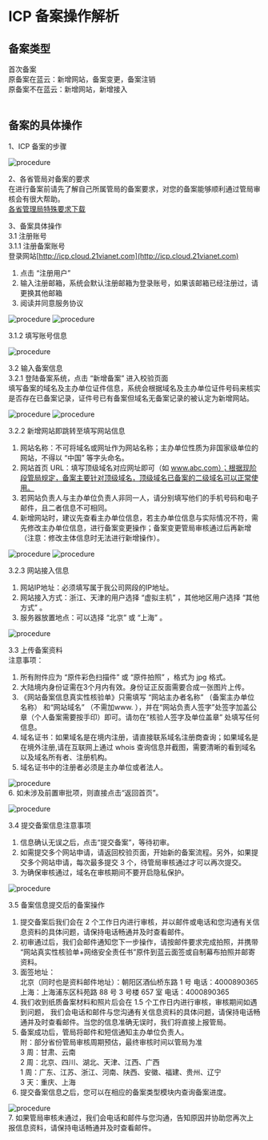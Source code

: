 <properties
	pageTitle="原备案在蓝云-新增网站 | Azure"
	description="ICP 备案类型为原备案在蓝云的新增网站操作流程"
	services="icp"
	documentationCenter=""
	authors="will"
	manager="edwinc"
	editor=""
	tags="icp"/>

<tags
	ms.service="icp"
	ms.workload=""
	ms.tgt_pltfrm=""
	ms.devlang="na"
	ms.topic="article"
	ms.date="02/2017"
	wacn.date="02/2017"
	wacn.lang="cn" 
	ms.author="will"/>


# ICP 备案操作解析

## 备案类型

首次备案</br>
原备案在蓝云：新增网站，备案变更，备案注销</br>
原备案不在蓝云：新增网站，新增接入
</br>
</br>

## 备案的具体操作
1、ICP 备案的步骤

![procedure](./media/3-1.png)
</br>

2、各省管局对备案的要求</br>
在进行备案前请先了解自己所属管局的备案要求，对您的备案能够顺利通过管局审核会有很大帮助。</br>
[各省管理局特殊要求下载](//wacndevelop.blob.core.chinacloudapi.cn/marketing-resource/documents/special-request.pdf)
</br>

3、备案具体操作</br>
3.1 注册账号</br>
3.1.1 注册备案账号</br>
登录网站[http://icp.cloud.21vianet.com](http://icp.cloud.21vianet.com)

 1. 点击 “注册用户”</br>
 2. 输入注册邮箱，系统会默认注册邮箱为登录账号，如果该邮箱已经注册过，请更换其他邮箱</br>
 3. 阅读并同意服务协议


![procedure](./media/3-2.png)
![procedure](./media/3-3.png)
</br>

3.1.2 填写账号信息

![procedure](./media/3-4.png)
</br>

3.2 输入备案信息</br>
3.2.1 登陆备案系统，点击 “新增备案” 进入校验页面</br>
填写备案的域名及主办单位证件信息，系统会根据域名及主办单位证件号码来核实是否存在已备案记录，证件号已有备案但域名无备案记录的被认定为新增网站。

![procedure](./media/3-5.png)
![procedure](./media/3-6.png)
</br>

3.2.2 新增网站即跳转至填写网站信息 </br>

 1.	网站名称：不可将域名或网址作为网站名称；主办单位性质为非国家级单位的网站，不得以 “中国” 等字头命名。</br>
 2.	网站首页 URL：填写顶级域名对应网址即可（如 www.abc.com）；根据现阶段管局规定，备案主要针对顶级域名，顶级域名已备案的二级域名可以正常使用。</br>
 3.	若网站负责人与主办单位负责人非同一人，请分别填写他们的手机号码和电子邮件，且二者信息不可相同。</br>
 4.	新增网站时，建议先查看主办单位信息，若主办单位信息与实际情况不符，需先修改主办单位信息，进行备案变更操作；备案变更管局审核通过后再新增（注意：修改主体信息时无法进行新增操作）。


![procedure](./media/3-7.png)
![procedure](./media/3-8.png)
</br>

3.2.3 网站接入信息 </br>

 1.	网站IP地址：必须填写属于我公司网段的IP地址。</br>
 2.	网站接入方式：浙江、天津的用户选择 “虚拟主机” ，其他地区用户选择 “其他方式” 。</br>
 3.	服务器放置地点：可以选择 “北京” 或 “上海” 。


![procedure](./media/3-9.png)
</br>

3.3 上传备案资料</br>
注意事项：</br>

 1.	所有附件应为 “原件彩色扫描件” 或 “原件拍照” ，格式为 jpg 格式。</br>
 2.	大陆境内身份证需在3个月内有效。身份证正反面需要合成一张图片上传。</br>
 3.	《网站备案信息真实性核验单》只需填写 “网站主办者名称” （备案主办单位名称） 和“网站域名” （不需加www. ），并在“网站负责人签字”处签字加盖公章（个人备案需要按手印）即可。请勿在“核验人签字及单位盖章” 处填写任何信息。</br>
 4.	域名证书：如果域名是在境内注册，请直接联系域名注册商查询；如果域名是在境外注册,请在互联网上通过 whois 查询信息并截图，需要清晰的看到域名以及域名所有者、注册机构。</br>
 5.	域名证书中的注册者必须是主办单位或者法人。


![procedure](./media/3-10.png)
 </br>
 6. 如未涉及前置审批项，则直接点击“返回首页”。
 
 ![procedure](./media/3-11.png)
 </br>

3.4 提交备案信息注意事项</br>
 1.	信息确认无误之后，点击“提交备案”，等待初审。</br>
 2.	如需提交多个网站申请，请返回校验页面，开始新的备案流程。另外，如果提交多个网站申请，每次最多提交 3 个，待管局审核通过才可以再次提交。 </br> 
 3.  为确保审核通过，域名在审核期间不要开启隐私保护。


![procedure](./media/3-12.png)
</br>

3.5 备案信息提交后的备案操作</br>

 1. 提交备案后我们会在 2 个工作日内进行审核，并以邮件或电话和您沟通有关信息资料的具体问题，请保持电话畅通并及时查看邮件。</br>
 2. 初审通过后，我们会邮件通知您下一步操作，请按邮件要求完成拍照，并携带 “网站真实性核验单+网络安全责任书”原件到蓝云面签或自制幕布拍照并邮寄资料。</br>
 3. 面签地址：</br>
    北京（同时也是资料邮件地址）：朝阳区酒仙桥东路 1 号 电话：4000890365 </br>
    上海：上海浦东区科苑路 88 号 3 号楼 657 室 电话：4000890365 </br>
 4. 我们收到纸质备案材料和照片后会在 1.5 个工作日内进行审核，审核期间如遇到问题， 我们会电话和邮件与您沟通有关信息资料的具体问题，请保持电话畅通并及时查看邮件。当您的信息准确无误时，我们将直接上报管局。</br>
 5. 备案成功后，管局将邮件和短信通知主办单位负责人。</br>
    附：部分省份管局审核周期预估，最终审核时间以管局为准</br>
    3 周：甘肃、云南</br>
    2 周：北京、四川、湖北、天津、江西、广西</br>
    1 周：广东、江苏、浙江、河南、陕西、安徽、福建、贵州、辽宁</br>
    3 天：重庆、上海</br>
 6. 提交备案信息之后，您可以在相应的备案类型模块内查询备案进度。

 ![procedure](./media/3-13.png) </br>
 7. 如果管局审核未通过，我们会电话和邮件与您沟通，告知原因并协助您再次上报信息资料，请保持电话畅通并及时查看邮件。

</br>
</br>